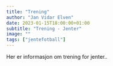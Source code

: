 ```yaml
---
title: "Trening"
author: "Jan Vidar Elven"
date: 2023-01-15T18:00:00+01:00
subtitle: "Trening - Jenter"
image: ""
tags: ["jentefotball"]
---
```


Her er informasjon om trening for jenter..
